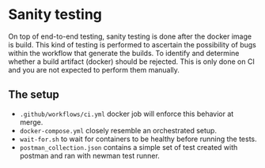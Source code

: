 # Sanity testing

On top of end-to-end testing, sanity testing is done after the docker image is build. This kind of testing is performed
to ascertain the possibility of bugs within the workflow that generate the builds. To identify and determine whether a
build artifact (docker) should be rejected. This is only done on CI and you are not expected to perform them manually.

## The setup

- `.github/workflows/ci.yml` docker job will enforce this behavior at merge.
- `docker-compose.yml` closely resemble an orchestrated setup.
- `wait-for.sh` to wait for containers to be healthy before running the tests.
- `postman_collection.json` contains a simple set of test created with postman and ran with newman test runner.
